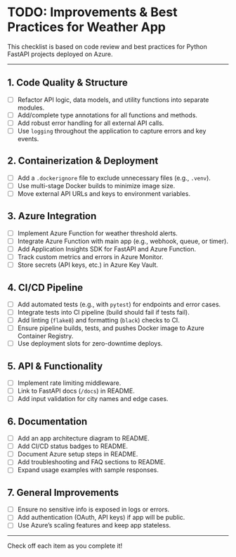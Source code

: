 # TODO: Improvements & Best Practices for Weather App

This checklist is based on code review and best practices for Python FastAPI projects deployed on Azure.

---

## 1. Code Quality & Structure
- [ ] Refactor API logic, data models, and utility functions into separate modules.
- [ ] Add/complete type annotations for all functions and methods.
- [ ] Add robust error handling for all external API calls.
- [ ] Use `logging` throughout the application to capture errors and key events.

## 2. Containerization & Deployment
- [ ] Add a `.dockerignore` file to exclude unnecessary files (e.g., `.venv`).
- [ ] Use multi-stage Docker builds to minimize image size.
- [ ] Move external API URLs and keys to environment variables.

## 3. Azure Integration
- [ ] Implement Azure Function for weather threshold alerts.
- [ ] Integrate Azure Function with main app (e.g., webhook, queue, or timer).
- [ ] Add Application Insights SDK for FastAPI and Azure Function.
- [ ] Track custom metrics and errors in Azure Monitor.
- [ ] Store secrets (API keys, etc.) in Azure Key Vault.

## 4. CI/CD Pipeline
- [ ] Add automated tests (e.g., with `pytest`) for endpoints and error cases.
- [ ] Integrate tests into CI pipeline (build should fail if tests fail).
- [ ] Add linting (`flake8`) and formatting (`black`) checks to CI.
- [ ] Ensure pipeline builds, tests, and pushes Docker image to Azure Container Registry.
- [ ] Use deployment slots for zero-downtime deploys.

## 5. API & Functionality
- [ ] Implement rate limiting middleware.
- [ ] Link to FastAPI docs (`/docs`) in README.
- [ ] Add input validation for city names and edge cases.

## 6. Documentation
- [ ] Add an app architecture diagram to README.
- [ ] Add CI/CD status badges to README.
- [ ] Document Azure setup steps in README.
- [ ] Add troubleshooting and FAQ sections to README.
- [ ] Expand usage examples with sample responses.

## 7. General Improvements
- [ ] Ensure no sensitive info is exposed in logs or errors.
- [ ] Add authentication (OAuth, API keys) if app will be public.
- [ ] Use Azure’s scaling features and keep app stateless.

---

Check off each item as you complete it!